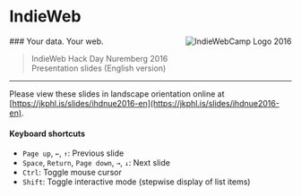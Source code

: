 # IndieWeb
<img src="https://cdn.rawgit.com/jkphl/indieweb-talk/master/public/img/indiewebcamp.svg" alt="IndieWebCamp Logo 2016" align="right"/>
### Your data. Your web.

> IndieWeb Hack Day Nuremberg 2016<br/>
> Presentation slides (English version)

___

Please view these slides in landscape orientation online at [https://jkphl.is/slides/ihdnue2016-en](https://jkphl.is/slides/ihdnue2016-en).

#### Keyboard shortcuts

* `Page up`, `←`, `↑`: Previous slide
* `Space`, `Return`, `Page down`, `→`, `↓`: Next slide
* `Ctrl`: Toggle mouse cursor
* `Shift`: Toggle interactive mode (stepwise display of list items)
